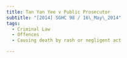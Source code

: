 ```yaml
---
title: Tan Yan Yee v Public Prosecutor 
subtitle: "[2014] SGHC 98 / 16\_May\_2014"
tags:
  - Criminal Law
  - Offences
  - Causing death by rash or negligent act

---
```



